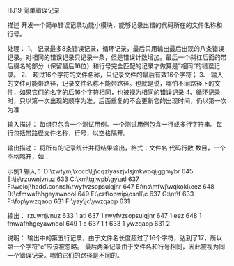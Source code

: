 HJ19 简单错误记录

描述
开发一个简单错误记录功能小模块，能够记录出错的代码所在的文件名称和行号。

处理：
1、 记录最多8条错误记录，循环记录，最后只用输出最后出现的八条错误记录。对相同的错误记录只记录一条，但是错误计数增加。最后一个斜杠后面的带后缀名的部分（保留最后16位）和行号完全匹配的记录才做算是”相同“的错误记录。
2、 超过16个字符的文件名称，只记录文件的最后有效16个字符；
3、 输入的文件可能带路径，记录文件名称不能带路径。也就是说，哪怕不同路径下的文件，如果它们的名字的后16个字符相同，也被视为相同的错误记录
4、循环记录时，只以第一次出现的顺序为准，后面重复的不会更新它的出现时间，仍以第一次为准

输入描述：
每组只包含一个测试用例。一个测试用例包含一行或多行字符串。每行包括带路径文件名称，行号，以空格隔开。

输出描述：
将所有的记录统计并将结果输出，格式：文件名 代码行数 数目，一个空格隔开，如：

示例1
输入：
D:\zwtymj\xccb\ljj\cqzlyaszjvlsjmkwoqijggmybr 645
E:\je\rzuwnjvnuz 633
C:\km\tgjwpb\gy\atl 637
F:\weioj\hadd\connsh\rwyfvzsopsuiqjnr 647
E:\ns\mfwj\wqkoki\eez 648
D:\cfmwafhhgeyawnool 649
E:\czt\opwip\osnll\c 637
G:\nt\f 633
F:\fop\ywzqaop 631
F:\yay\jc\ywzqaop 631

输出：
rzuwnjvnuz 633 1
atl 637 1
rwyfvzsopsuiqjnr 647 1
eez 648 1
fmwafhhgeyawnool 649 1
c 637 1
f 633 1
ywzqaop 631 2

说明：
输出中的第五行记录，由于文件名长度超过了16个字符，达到了17，所以第一个字符“c”应该被忽略。
最后两条记录由于文件名和行号相同，因此被视为同一个错误记录。哪怕它们的路径是不同的。